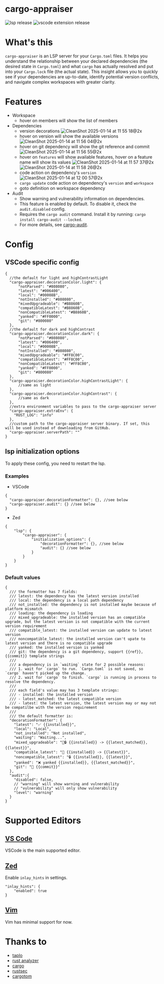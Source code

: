 # cargo-appraiser

![lsp release](https://img.shields.io/badge/dynamic/toml?url=https%3A%2F%2Fgithub.com%2Fwashanhanzi%2Fcargo-appraiser%2Fraw%2Frelease%2FCargo.toml&query=%24.package.version&prefix=v&label=version&labelColor=orange&color=%2376FF03)
![vscode extension release](https://img.shields.io/badge/dynamic/json?url=https%3A%2F%2Fgithub.com%2Fwashanhanzi%2Fcargo-appraiser%2Fraw%2Fvscode%2Frelease%2Feditor%2Fcode%2Fpackage.json&query=%24.version&prefix=vscode%2Fv&label=vscode%20extension&labelColor=blue&color=%2376FF03)


# What's this

`cargo-appraiser` is an LSP server for your `Cargo.toml` files. It helps you understand the relationship between your declared dependencies (the desired state in `Cargo.toml`) and what `cargo` has actually resolved and put into your `Cargo.lock` file (the actual state). This insight allows you to quickly see if your dependencies are up-to-date, identify potential version conflicts, and navigate complex workspaces with greater clarity.

# Features

- Workspace
  - hover on members will show the list of members
- Dependencies
  - version decorations ![CleanShot 2025-01-14 at 11 55 18@2x](https://github.com/user-attachments/assets/bad3f5ae-6242-4998-9d14-6aed0ebd9845)
  - hover on version will show the available versions ![CleanShot 2025-01-14 at 11 56 04@2x](https://github.com/user-attachments/assets/d04c73f3-9010-4ca4-b2d9-85af6afe4b59)
  - hover on git dependency will show the git reference and commit ![CleanShot 2025-01-14 at 11 56 55@2x](https://github.com/user-attachments/assets/37b70a50-27bc-4ad5-a851-ffe338682c1c)
  - hover on `features` will show available features, hover on a feature name
    will show its values ![CleanShot 2025-01-14 at 11 57 37@2x](https://github.com/user-attachments/assets/df9fcdc7-9f7f-41e7-9fde-43f08fe7d7b4) ![CleanShot 2025-01-14 at 11 58 26@2x](https://github.com/user-attachments/assets/55b1d02b-d01f-486e-81af-282a8027be4d)
  - code action on dependency's `version`  ![CleanShot 2025-01-14 at 12 00 57@2x](https://github.com/user-attachments/assets/ad4eab3c-d47c-415c-84c9-cc3253f15306)
  - `cargo update` code action on dependency's `version` and `workspace`
  - goto definition on workspace dependency
- Audit
  - Show warning and vulnerability information on dependencies.
  - This feature is enabled by default. To disable it, check the `audit.disabled` config.
  - Requires the `cargo audit` command. Install it by running: `cargo install cargo-audit --locked`.
  - For more details, see [cargo-audit](https://crates.io/crates/cargo-audit).

# Config

## VSCode specific config

```jsonc
{
  //the default for light and highContrastLight
  "cargo-appraiser.decorationColor.light": {
      "notParsed": "#808080",
      "latest": "#006400",
      "local": "#00008B",
      "notInstalled": "#808080",
      "mixedUpgradeable": "#B8860B",
      "compatibleLatest": "#B8860B",
      "nonCompatibleLatest": "#B8860B",
      "yanked": "#FF0000",
      "git": "#800080"
  },
  //the default for dark and highContrast
  "cargo-appraiser.decorationColor.dark": {
      "notParsed": "#808080",
      "latest": "#006400",
      "local": "#00008B",
      "notInstalled": "#808080",
      "mixedUpgradeable": "#FF8C00",
      "compatibleLatest": "#FF8C00",
      "nonCompatibleLatest": "#FF8C00",
      "yanked": "#FF0000",
      "git": "#800080"
  },
  "cargo-appraiser.decorationColor.highContrastLight": {
      //same as light
  },
  "cargo-appraiser.decorationColor.highContrast": {
      //same as dark
  },
  //extra environment variables to pass to the cargo-appraiser server
  "cargo-appraiser.extraEnv": {
    "RUST_LOG": "info"
  },
  //custom path to the cargo-appraiser server binary. If set, this will be used instead of downloading from GitHub.
  "cargo-appraiser.serverPath": ""
}
```

##  lsp initialization options

To apply these config, you need to restart the lsp.

### Examples

- VSCode

```jsonc
{
  "cargo-appraiser.decorationFormatter": {}, //see below
  "cargo-appraiser.audit": {} //see below
}
```

- Zed

```jsonc
{
    "lsp": {
        "cargo-appraiser": {
            "initialization_options": {
                "decorationFormatter": {}, //see below
                "audit": {} //see below
            }
        }
    }
}

```

### Default values

```jsonc
{
  /// the formatter has 7 fields:
  /// latest: the dependency has the latest version installed
  /// local: the dependency is a local path dependency
  /// not_installed: the dependency is not installed maybe because of platform mismatch
  /// loading: the dependency is loading
  /// mixed_upgradeable: the installed version has an compatible upgrade, but the latest version is not compatible with the current version requirement
  /// compatible_latest: the installed version can update to latest version
  /// noncompatible_latest: the installed version can't upate to latest version and there is no compatible upgrade
  /// yanked: the installed version is yanked
  /// git: the dependency is a git dependency, support {{ref}}, {{commit}} template strings
  ///
  /// a dependency is in `waiting` state for 2 possible reasons:
  /// 1. wait for `cargo` to run. `Cargo.toml` is not saved, so `cargo` haven't picked up the change.
  /// 2. wait for `cargo` to finish. `cargo` is running in process to resolve the dependency.
  ///
  /// each field's value may has 3 template strings:
  /// - installed: the installed version
  /// - latest_matched: the latest compatible version
  /// - latest: the latest version, the latest version may or may not be compatilbe with the version requirement
  ///
  /// the default formatter is:
  "decorationFormatter": {
    "latest": "✅ {{installed}}",
    "local": "Local",
    "not_installed": "Not installed",
    "waiting": "Waiting...",
    "mixed_upgradeable": "🚀🔒 {{installed}} -> {{latest_matched}},  {{latest}}",
    "compatible_latest": "🚀 {{installed}} -> {{latest}}",
    "noncompatible_latest": "🔒 {{installed}}, {{latest}}",
    "yanked": "❌ yanked {{installed}}, {{latest_matched}}",
    "git": "🐙 {{commit}}"
  },
  "audit":{
    "disabled": false,
    // "warning" will show warning and vulnerability
    // "vulnerability" will only show vulnerability
    "level": "warning"
  }
}
```

# Supported Editors

## [VS Code](https://marketplace.visualstudio.com/items?itemName=washan.cargo-appraiser)

VSCode is the main supported editor.

## [Zed](https://github.com/washanhanzi/zed-cargo-appraiser)

Enable `inlay_hints` in settings.

```jsonc
"inlay_hints": {
	"enabled": true
}
```

## [Vim](https://github.com/washanhanzi/cargo-appraiser.nvim)

Vim has minimal support for now.

# Thanks to

- [taplo](https://github.com/tamasfe/taplo)
- [rust analyzer](https://github.com/rust-lang/rust-analyzer)
- [cargo](https://github.com/rust-lang/cargo)
- [rustsec](https://github.com/rustsec/rustsec)
- [cargotom](https://github.com/frederik-uni/cargotom)
